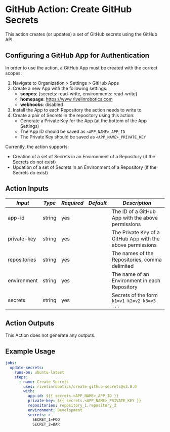 # GitHub Action: Create GitHub Secrets

This action creates (or updates) a set of GitHub secrets using the GitHub API.

## Configuring a GitHub App for Authentication

In order to use the action, a GitHub App must be created with the correct scopes:

1. Navigate to Organization > Settings > GitHub Apps
2. Create a new App with the following settings:
   - <b>scopes</b>: {secrets: read-write, environments: read-write}
   - <b>homepage</b>: https://www.rivelinrobotics.com
   - <b>webhooks</b>: disabled
3. Install the App to each Repository the action needs to write to
4. Create a pair of Secrets in the repository using this action:
   - Generate a Private Key for the App (at the bottom of the App Settings)
   - The App ID should be saved as `<APP_NAME>_APP_ID`
   - The Private Key should be saved as `<APP_NAME>_PRIVATE_KEY`

Currently, the action supports:

- Creation of a set of Secrets in an Environment of a Repository (if the Secrets do not exist)
- Updation of a set of Secrets in an Environment of a Repository (if the Secrets do exist)

## Action Inputs

| *Input*           | *Type*  | *Required* | *Default* | *Description*                                              |
|-------------------|---------|------------|-----------|------------------------------------------------------------|
| app-id            | string  | yes        |           | The ID of a GitHub App with the above permissions          |
| private-key       | string  | yes        |           | The Private Key of a GitHub App with the above permissions |
| repositories      | string  | yes        |           | The names of the Repositories, comma delimited             |
| environment       | string  | yes        |           | The name of an Environment in each Repository              |
| secrets           | string  | yes        |           | Secrets of the form `k1=v1 k2=v2 k3=v3 ...`                |

## Action Outputs

This Action does not generate any outputs.

## Example Usage

```yaml
jobs:
  update-secrets:
    runs-on: ubuntu-latest
    steps:
      - name: Create Secrets
        uses: rivelinrobotics/create-github-secrets@v3.0.0
        with:
          app-id: ${{ secrets.<APP_NAME>_APP_ID }}
          private-key: ${{ secrets.<APP_NAME>_PRIVATE_KEY }}
          repositories: repository_1,repository_2
          environment: Development
          secrets: >
            SECRET_1=FOO
            SECRET_2=BAR
```

